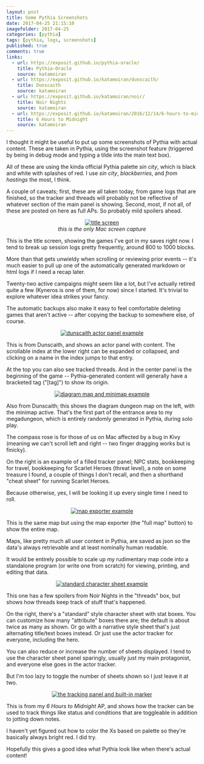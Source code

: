 ```yaml
---
layout: post
title: Some Pythia Screenshots
date: 2017-04-25 21:15:10
imagefolder: 2017-04-25
categories: [pythia]
tags: [pythia, logs, screenshots]
published: true
comments: true
links:
  - url: https://exposit.github.io/pythia-oracle/
    title: Pythia-Oracle
    source: katamoiran
  - url: https://exposit.github.io/katamoiran/dunscaith/
    title: Dunscaith
    source: katamoiran
  - url: https://exposit.github.io/katamoiran/noir/
    title: Noir Nights
    source: katamoiran
  - url: https://exposit.github.io/katamoiran/2016/12/14/6-hours-to-midnight-ap/
    title: 6 Hours to Midnight
    source: katamoiran
---
```


I thought it might be useful to put up some screenshots of Pythia with actual content. These are taken in Pythia, using the screenshot feature (triggered by being in debug mode and typing a tilde into the main text box).

All of these are using the kinda official Pythia palette *sin city*, which is black and white with splashes of red. I use *sin city*, *blackberries*, and *from hastings* the most, I think.

<!--more-->

A couple of caveats; first, these are all taken today, from game logs that are finished, so the tracker and threads will probably not be reflective of whatever section of the main panel is showing. Second, most, if not all, of these are posted on here as full APs. So probably mild spoilers ahead.

<center>
<a href="{{ site.baseurl }}/img/posts/{{page.imagefolder}}/title_screen.png" target="new">
<img src="{{ site.baseurl }}/img/posts/{{page.imagefolder}}/title_screen.png" alt="title screen">
</a><br>
<i>this is the only Mac screen capture</i>
</center>

This is the title screen, showing the games I've got in my saves right now. I tend to break up session logs pretty frequently, around 800 to 1000 blocks.

More than that gets unwieldy when scrolling or reviewing prior events -- it's much easier to pull up one of the automatically generated markdown or html logs if I need a recap later.

Twenty-two active campaigns might seem like a lot, but I've actually retired quite a few (Kyneros is one of them, for now) since I started. It's trivial to explore whatever idea strikes your fancy.

The automatic backups also make it easy to feel comfortable deleting games that aren't active -- after copying the backup to somewhere else, of course.

<center>
<a href="{{ site.baseurl }}/img/posts/{{page.imagefolder}}/screenshot_2017-04-25-21-04-270001.png" target="new"><img src="{{ site.baseurl }}/img/posts/{{page.imagefolder}}/screenshot_2017-04-25-21-04-270001.png" alt="dunscaith actor panel example"></a><br>
</center>

This is from Dunscaith, and shows an actor panel with content. The scrollable index at the lower right can be expanded or collapsed, and clicking on a name in the index jumps to that entry.

At the top you can also see tracked threads. And in the center panel is the beginning of the game -- Pythia-generated content will generally have a bracketed tag ("[tag]") to show its origin.

<center>
<a href="{{ site.baseurl }}/img/posts/{{page.imagefolder}}/screenshot_2017-04-25-21-10-450001.png" target="new"><img src="{{ site.baseurl }}/img/posts/{{page.imagefolder}}/screenshot_2017-04-25-21-10-450001.png" alt="diagram map and minimap example"></a><br>
</center>

Also from Dunscaith; this shows the diagram dungeon map on the left, with the minimap active. That's the first part of the entrance area to my megadungeon, which is entirely randomly generated in Pythia, during solo play.

The compass rose is for those of us on Mac affected by a bug in Kivy (meaning we can't scroll left and right -- two finger dragging works but is finicky).

On the right is an example of a filled tracker panel; NPC stats, bookkeeping for travel, bookkeeping for Scarlet Heroes (threat level), a note on some treasure I found, a couple of things I don't recall, and then a shorthand "cheat sheet" for running Scarlet Heroes.

Because otherwise, yes, I will be looking it up every single time I need to roll.

<center>
<a href="{{ site.baseurl }}/img/posts/{{page.imagefolder}}/dd_Fort_Iseu.png" target="new"><img src="{{ site.baseurl }}/img/posts/{{page.imagefolder}}/dd_Fort_Iseu.png" alt="map exporter example"></a><br>
</center>

This is the same map but using the map exporter (the "full map" button) to show the entire map.

Maps, like pretty much all user content in Pythia, are saved as json so the data's always retrievable and at least nominally human readable.

It would be entirely possible to scale up my rudimentary map code into a standalone program (or write one from scratch) for viewing, printing, and editing that data.

<center>
<a href="{{ site.baseurl }}/img/posts/{{page.imagefolder}}/screenshot_2017-04-25-21-31-470001.png" target="new"><img src="{{ site.baseurl }}/img/posts/{{page.imagefolder}}/screenshot_2017-04-25-21-31-470001.png" alt="standard character sheet example"></a><br>
</center>

This one has a few spoilers from Noir Nights in the "threads" box, but shows how threads keep track of stuff that's happened.

On the right, there's a "standard" style character sheet with stat boxes. You can customize how many "attribute" boxes there are; the default is about twice as many as shown. Or go with a narrative style sheet that's just alternating title/text boxes instead. Or just use the actor tracker for everyone, including the hero.

You can also reduce or increase the number of sheets displayed. I tend to use the character sheet panel sparingly, usually just my main protagonist, and everyone else goes in the actor tracker.

But I'm too lazy to toggle the number of sheets shown so I just leave it at two.

<center>
<a href="{{ site.baseurl }}/img/posts/{{page.imagefolder}}/screenshot_2017-04-25-23-12-220001.png" target="new"><img src="{{ site.baseurl }}/img/posts/{{page.imagefolder}}/screenshot_2017-04-25-23-12-220001.png" alt="the tracking panel and built-in marker"></a><br>
</center>

This is from my *6 Hours to Midnight* AP, and shows how the tracker can be used to track things like status and conditions that are toggleable in addition to jotting down notes.

I haven't yet figured out how to color the Xs based on palette so they're basically always bright red. I did try.

Hopefully this gives a good idea what Pythia look like when there's actual content!

